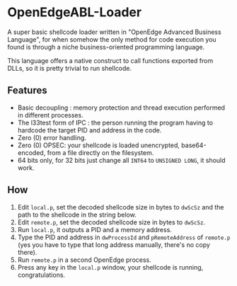 # OpenEdgeABL-Loader

A super basic shellcode loader written in "OpenEdge Advanced Business Language", for when somehow the only method for code execution you found is through a niche business-oriented programming language.

This language offers a native construct to call functions exported from DLLs, so it is pretty trivial to run shellcode.

## Features

* Basic decoupling : memory protection and thread execution performed in different processes.
* The l33test form of IPC : the person running the program having to hardcode the target PID and address in the code.
* Zero (0) error handling.
* Zero (0) OPSEC: your shellcode is loaded unencrypted, base64-encoded, from a file directly on the filesystem.
* 64 bits only, for 32 bits just change all `INT64` to `UNSIGNED LONG`, it should work.

## How

1. Edit `local.p`, set the decoded shellcode size in bytes to `dwScSz` and the path to the shellcode in the string below.
2. Edit `remote.p`, set the decoded shellcode size in bytes to `dwScSz`.
3. Run `local.p`, it outputs a PID and a memory address.
4. Type the PID and address in `dwProcessId` and `pRemoteAddress` of `remote.p` (yes you have to type that long address manually, there's no copy there).
5. Run `remote.p` in a second OpenEdge process.
6. Press any key in the `local.p` window, your shellcode is running, congratulations.
